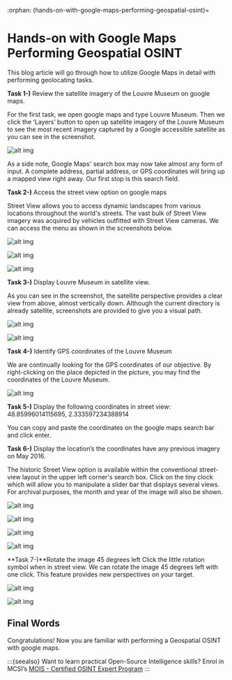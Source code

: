 :orphan:
(hands-on-with-google-maps-performing-geospatial-osint)=

# Hands-on with Google Maps Performing Geospatial OSINT

This blog article will go through how to utilize Google Maps in detail with performing geolocating tasks.

**Task 1-)** Review the satellite imagery of the Louvre Museum on google maps.

For the first task, we open google maps and type Louvre Museum. Then we click the ‘Layers’ button to open up satellite imagery of the Louvre Museum to see the most recent imagery captured by a Google accessible satellite as you can see in the screenshot.

![alt img](images/osint-google-maps-27.png)

As a side note, Google Maps' search box may now take almost any form of input. A complete address, partial address, or GPS coordinates will bring up a mapped view right away. Our first stop is this search field.

**Task 2-)** Access the street view option on google maps

Street View allows you to access dynamic landscapes from various locations throughout the world's streets. The vast bulk of Street View imagery was acquired by vehicles outfitted with Street View cameras. We can access the menu as shown in the screenshots below.

![alt img](images/osint-google-maps-28.png)

![alt img](images/osint-google-maps-29.png)

![alt img](images/osint-google-maps-30.png)

**Task 3-)** Display Louvre Museum in satellite view.

As you can see in the screenshot, the satellite perspective provides a clear view from above, almost vertically down. Although the current directory is already satellite, screenshots are provided to give you a visual path.

![alt img](images/osint-google-maps-38.png)

![alt img](images/osint-google-maps-39.png)

**Task 4-)** Identify GPS coordinates of the Louvre Museum

We are continually looking for the GPS coordinates of our objective. By right-clicking on the place depicted in the picture, you may find the coordinates of the Louvre Museum.

![alt img](images/osint-google-maps-43.png)

**Task 5-)** Display the following coordinates in street view: 48.85996014115695, 2.333597234388914

You can copy and paste the coordinates on the google maps search bar and click enter.

**Task 6-)** Display the location’s the coordinates have any previous imagery on May 2016.

The historic Street View option is available within the conventional street-view layout in the upper left corner's search box. Click on the tiny clock which will allow you to manipulate a slider bar that displays several views. For archival purposes, the month and year of the image will also be shown.

![alt img](images/osint-google-maps-31.png)

![alt img](images/osint-google-maps-32.png)

![alt img](images/osint-google-maps-33.png)

![alt img](images/osint-google-maps-34.png)

**Task 7-)**Rotate the image 45 degrees left
Click the little rotation symbol when in street view. We can rotate the image 45 degrees left with one click. This feature provides new perspectives on your target.

![alt img](images/osint-google-maps-41.png)

![alt img](images/osint-google-maps-42.png)

## Final Words

Congratulations! Now you are familiar with performing a Geospatial OSINT with google maps.

:::{seealso}
Want to learn practical Open-Source Intelligence skills? Enrol in MCSI’s [MOIS - Certified OSINT Expert Program](https://www.mosse-institute.com/certifications/mois-certified-osint-expert.html)
:::
